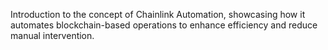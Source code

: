 Introduction to the concept of Chainlink Automation, showcasing how it automates blockchain-based operations to enhance efficiency and reduce manual intervention.
